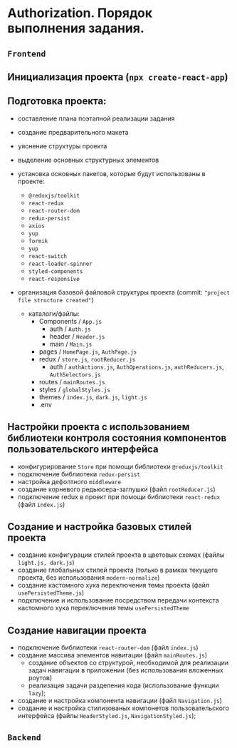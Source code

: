 # Authorization. Порядок выполнения задания.

## `Frontend`

## Инициализация проекта (`npx create-react-app`)

## Подготовка проекта:

- составление плана поэтапной реализации задания
- создание предварительного макета
- уяснение структуры проекта
- выделение основных структурных элементов
- установка основных пакетов, которые будут использованы в проекте:
  - `@reduxjs/toolkit`
  - `react-redux`
  - `react-router-dom`
  - `redux-persist`
  - `axios`
  - `yup`
  - `formik`
  - `yup`
  - `react-switch`
  - `react-loader-spinner`
  - `styled-components`
  - `react-responsive`
- организация базовой файловой структуры проекта (commit: `"project file structure created"`)

  - каталоги/файлы:
    - Components / `App.js`
      - auth / `Auth.js`
      - header / `Header.js`
      - main / `Main.js`
    - pages / `HomePage.js`, `AuthPage.js`
    - redux / `store.js`, `rootReducer.js`
      - auth / `authActions.js`, `AuthOperations.js`, `authReducers.js`, `AuthSelectors.js`
    - routes / `mainRoutes.js`
    - styles / `globalStyles.js`
    - themes / `index.js`, `dark.js`, `light.js`
    - .env

## Настройки проекта с использованием библиотеки контроля состояния компонентов пользовательского интерфейса

- конфигурирование `Store` при помощи библиотеки `@reduxjs/toolkit`
- подключение библиотеки `redux-persist`
- настройка дефолтного `middleware`
- создание корневого редьюсера-заглушки (файл `rootReducer.js`)
- подключение redux в проект при помощи библиотеки `react-redux` (файл `index.js`)

## Создание и настройка базовых стилей проекта

- создание конфигурации стилей проекта в цветовых схемах (файлы `light.js, dark.js`)
- создание глобальных стилей проекта (только в рамках текущего проекта, без использования `modern-normalize`)
- создание кастомного хука переключения темы проекта (файл `usePersistedTheme.js`)
- подключение и использование посредством передачи контекста кастомного хука переключения темы `usePersistedTheme`

## Создание навигации проекта

- подключение библиотеки `react-router-dom` (файл `index.js`)
- создание массива элементов навигации (файл `mainRoutes.js`)
  - создание объектов со структурой, необходимой для реализации задач навигации в приложении (без использования вложенных роутов)
  - реализация задачи разделения кода (использование функции `lazy`);
- создание и настройка компонента навигации (файл `Navigation.js`)
- создание и настройка стилизованых компонетов пользовательского интерфейса (файлы `HeaderStyled.js`, `NavigationStyled.js`);

## `Backend`

